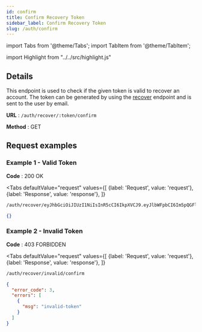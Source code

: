 ```yaml
---
id: confirm
title: Confirm Recovery Token
sidebar_label: Confirm Recovery Token
slug: /auth/confirm
---
```


import Tabs from '@theme/Tabs';
import TabItem from '@theme/TabItem';

import Highlight from "../../src/highlight.js"

## Details

This endpoint is used to check if the given token is valid to recover an account.
The token can be generated by using the [recover](./recover) endpoint and is sent to the user by email.

**URL** : `/auth/recover/:token/confirm`

**Method** : <Highlight level="info" inline>GET</Highlight>

## Request examples

### Example 1 - Valid Token

**Code** : <Highlight level="success" inline>200 OK</Highlight>

<Tabs
defaultValue="request"
values={[
{label: 'Request', value: 'request'},
{label: 'Response', value: 'response'},
]}
>

<TabItem value="request">

```bash
/auth/recover/eyJhbGciOiJIUzI1NiIsInR5cCI6IkpXVCJ9.eyJlbWFpbCI6Im5pQGFlZmV1cC5wdCIsImlhdCI6MTY2MzAxMzg0OSwiZXhwIjoxNjYzMDE0NDQ5fQ.k5Z_nBpqt_Hs8JBhLH0ZXTl2-BG-utdIAUdhKXEFuFc/confirm
```

</TabItem>

<TabItem value="response">

```json
{}
```

</TabItem>
</Tabs>

### Example 2 - Invalid Token

**Code** : <Highlight level="danger" inline>403 FORBIDDEN</Highlight>

<Tabs
defaultValue="request"
values={[
{label: 'Request', value: 'request'},
{label: 'Response', value: 'response'},
]}
>

<TabItem value="request">

```bash
/auth/recover/invalid/confirm
```

</TabItem>

<TabItem value="response">

```json
{
  "error_code": 3,
  "errors": [
    {
      "msg": "invalid-token"
    }
  ]
}
```

</TabItem>
</Tabs>
